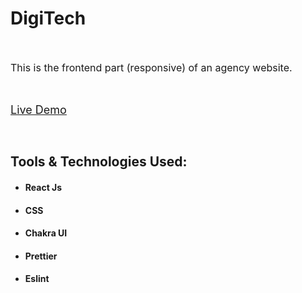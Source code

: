 <h1 >DigiTech</h1> <br/> 
<p style="font-size: 16px" >This is the frontend part (responsive) of an agency website.</p> <br/>

<a style="font-size:18px" href="https://digitechbyadnan.netlify.app/" target="_parent" rel="noreferrer">Live Demo</a>

<br/>
<h2>Tools & Technologies Used:</h2>
<ul>
    <li><h4>React Js</h4></li>
    <li><h4>CSS</h4></li>
    <li><h4>Chakra UI</h4></li>
    <li><h4>Prettier</h4></li>
    <li><h4>Eslint</h4></li>
</ul>

